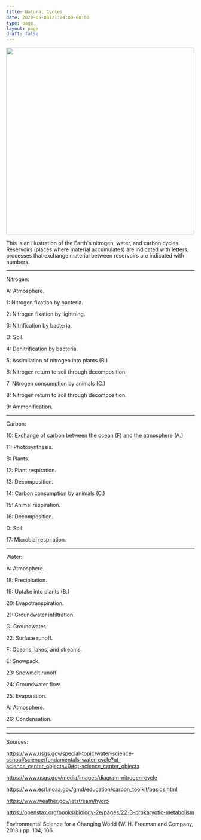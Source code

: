 ```yaml
---
title: Natural Cycles
date: 2020-05-08T21:24:00-08:00
type: page
layout: page
draft: false
---
```


<img src="https://www.benconway.art/img/NaturalCycles-low.png" width=500></img>

This is an illustration of the Earth's nitrogen, water, and carbon
cycles. Reservoirs (places where material accumulates) are indicated
with letters, processes that exchange material between reservoirs are
indicated with numbers.


---
Nitrogen:

A: Atmosphere.

1: Nitrogen fixation by bacteria.

2: Nitrogen fixation by lightning.

3: Nitrification by bacteria.

D: Soil.

4: Denitrification by bacteria.

5: Assimilation of nitrogen into plants (B.)

6: Nitrogen return to soil through decomposition.

7: Nitrogen consumption by animals (C.)

8: Nitrogen return to soil through decomposition.

9: Ammonification.

---

Carbon:

10: Exchange of carbon between the ocean (F) and the atmosphere (A.)

11: Photosynthesis.

B: Plants.

12: Plant respiration.

13: Decomposition.

14: Carbon consumption by animals (C.)

15: Animal respiration.

16: Decomposition.

D: Soil.

17: Microbial respiration.

---

Water:

A: Atmosphere.

18: Precipitation.

19: Uptake into plants (B.)

20: Evapotranspiration.

21: Groundwater infiltration.

G: Groundwater.

22: Surface runoff.

F: Oceans, lakes, and streams.

E: Snowpack.

23: Snowmelt runoff.

24: Groundwater flow.

25: Evaporation.

A: Atmosphere.

26: Condensation.

---
---

Sources:

https://www.usgs.gov/special-topic/water-science-school/science/fundamentals-water-cycle?qt-science_center_objects=0#qt-science_center_objects

https://www.usgs.gov/media/images/diagram-nitrogen-cycle

https://www.esrl.noaa.gov/gmd/education/carbon_toolkit/basics.html

https://www.weather.gov/jetstream/hydro

https://openstax.org/books/biology-2e/pages/22-3-prokaryotic-metabolism

Environmental Science for a Changing World (W. H. Freeman and Company,
2013.) pp. 104, 106.
